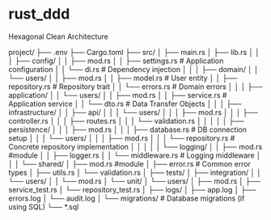 # rust_ddd
Hexagonal Clean Architecture

project/
├── .env
├── Cargo.toml
├── src/
│   ├── main.rs
│   ├── lib.rs
│   │
│   ├── config/
│   │   ├── mod.rs
│   │   ├── settings.rs          # Application configuration
│   │   └── di.rs               # Dependency injection
│   │
│   ├── domain/
│   │   └── users/
│   │       ├── mod.rs
│   │       ├── model.rs        # User entity
│   │       ├── repository.rs   # Repository trait
│   │       └── errors.rs       # Domain errors
│   │
│   ├── application/
│   │   └── users/
│   │       ├── mod.rs
│   │       ├── service.rs      # Application service
│   │       └── dto.rs          # Data Transfer Objects
│   │
│   ├── infrastructure/
│   │   ├── api/
│   │   │   └── users/
│   │   │       ├── mod.rs
│   │   │       ├── controller.rs
│   │   │       ├── routes.rs
│   │   │       └── validation.rs
│   │   │
│   │   ├── persistence/
│   │   │   ├── mod.rs
│   │   │   ├── database.rs     # DB connection setup
│   │   │   └── users/
│   │   │       ├── mod.rs
│   │   │       └── repository.rs # Concrete repository implementation
│   │   │
│   │   └── logging/
│   │       ├── mod.rs   #module
│   │       ├── logger.rs
│   │       └── middleware.rs   # Logging middleware
│   │
│   └── shared/
│       ├── mod.rs   #module
│       ├── error.rs            # Common error types
│       ├── utils.rs
│       └── validation.rs
│
├── tests/
│   ├── integration/
│   │   └── users/
│   │       └── mod.rs
│   └── unit/
│       └── users/
│           ├── mod.rs
│           ├── service_test.rs
│           └── repository_test.rs
│
├── logs/
│   ├── app.log
│   ├── errors.log
│   └── audit.log
│
└── migrations/                 # Database migrations (if using SQL)
    └── *.sql
